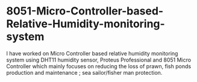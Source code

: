 # 8051-Micro-Controller-based-Relative-Humidity-monitoring-system
I have worked on Micro Controller based relative humidity monitoring system using DHT11 humidity sensor, Proteus Professional and 8051 Micro Controller which mainly focuses on reducing the loss of prawn, fish ponds production and maintenance ; sea sailor/fisher man protection.
